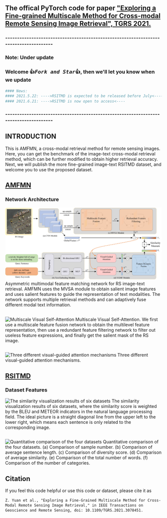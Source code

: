 ## The offical PyTorch code for paper ["Exploring a Fine-grained Multiscale Method for Cross-modal Remote Sensing Image Retrieval", TGRS 2021.](https://ieeexplore.ieee.org/document/9437331)


### -------------------------------------------------------------------------------------
### Note: Under update
### Welcome :+1:_<big>`Fork and Star`</big>_:+1:, then we'll let you know when we update

```bash
#### News:
#### 2021.5.22: ---->RSITMD is expected to be released before July<----
#### 2021.6.21: ---->RSITMD is now open to access<----
```
### -------------------------------------------------------------------------------------

## INTRODUCTION
This is AMFMN, a cross-modal retrieval method for remote sensing images.
Here, you can get the benchmark of the image-text cross-modal retrieval method, which can be further modified to obtain higher retrieval accuracy. 
Next, we will publish the more fine-grained image-text RSITMD dataset, and welcome you to use the proposed dataset.

##
## [AMFMN](AMFMN/README.md)
### Network Architecture
![arch image](./figures/architecture.jpg)
Asymmetric multimodal feature matching network for RS image-text retrieval. AMFMN uses the MVSA module to obtain salient image features and uses salient features to guide the representation of text modalities. The network supports multiple retrieval methods and can adaptively fuse different modal text information.

##
<img src="https://github.com/xiaoyuan1996/AMFMN/blob/main/figures/MVSA_module.jpg" width="600"  alt="Multiscale Visual Self-Attention"/>
Multiscale Visual Self-Attention. We first use a multiscale feature fusion network to obtain the multilevel feature representation, then use a redundant feature filtering network to filter out useless feature expressions, and finally get the salient mask of the RS image.

##
<img src="https://github.com/xiaoyuan1996/AMFMN/blob/main/figures/three_v2t.jpg" width="400"  alt="Three different visual-guided attention mechanisms"/>
Three different visual-guided attention mechanisms.

##
## [RSITMD](RSITMD/README.md)
### Dataset Features
![The similarity visualization results of six datasets](./figures/dataset_compare_line.jpg)
The similarity visualization results of six datasets, where the similarity score is weighted by the BLEU and METEOR indicators in the natural
language processing field. The ideal picture is a straight diagonal line from the upper left to the lower right, which means each sentence is only related to the
corresponding image.

##
![Quantitative comparison of the four datasets](./figures/dataset_compare_number.jpg)
Quantitative comparison of the four datasets. (a) Comparison of sample number. (b) Comparison of average sentence length. (c) Comparison of
diversity score. (d) Comparison of average similarity. (e) Comparison of the total number of words. (f) Comparison of the number of categories.

## Citation
If you feel this code helpful or use this code or dataset, please cite it as
```
Z. Yuan et al., "Exploring a Fine-Grained Multiscale Method for Cross-Modal Remote Sensing Image Retrieval," in IEEE Transactions on Geoscience and Remote Sensing, doi: 10.1109/TGRS.2021.3078451.
```
